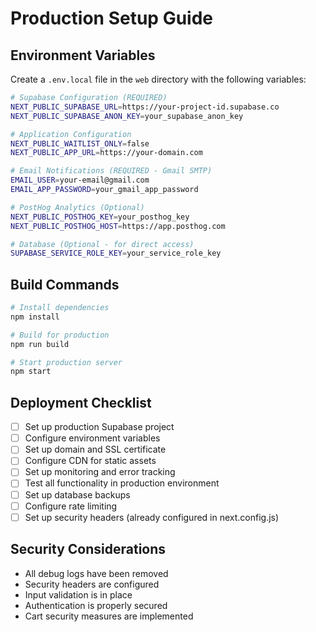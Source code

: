 # Production Setup Guide

## Environment Variables

Create a `.env.local` file in the `web` directory with the following variables:

```bash
# Supabase Configuration (REQUIRED)
NEXT_PUBLIC_SUPABASE_URL=https://your-project-id.supabase.co
NEXT_PUBLIC_SUPABASE_ANON_KEY=your_supabase_anon_key

# Application Configuration
NEXT_PUBLIC_WAITLIST_ONLY=false
NEXT_PUBLIC_APP_URL=https://your-domain.com

# Email Notifications (REQUIRED - Gmail SMTP)
EMAIL_USER=your-email@gmail.com
EMAIL_APP_PASSWORD=your_gmail_app_password

# PostHog Analytics (Optional)
NEXT_PUBLIC_POSTHOG_KEY=your_posthog_key
NEXT_PUBLIC_POSTHOG_HOST=https://app.posthog.com

# Database (Optional - for direct access)
SUPABASE_SERVICE_ROLE_KEY=your_service_role_key
```

## Build Commands

```bash
# Install dependencies
npm install

# Build for production
npm run build

# Start production server
npm start
```

## Deployment Checklist

- [ ] Set up production Supabase project
- [ ] Configure environment variables
- [ ] Set up domain and SSL certificate
- [ ] Configure CDN for static assets
- [ ] Set up monitoring and error tracking
- [ ] Test all functionality in production environment
- [ ] Set up database backups
- [ ] Configure rate limiting
- [ ] Set up security headers (already configured in next.config.js)

## Security Considerations

- All debug logs have been removed
- Security headers are configured
- Input validation is in place
- Authentication is properly secured
- Cart security measures are implemented
